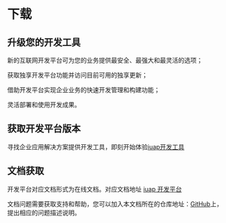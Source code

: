 # 下载


## 升级您的开发工具

新的互联网开发平台可为您的业务提供最安全、最强大和最灵活的选项；

获取独享开发平台功能并访问目前可用的独享更新；

借助开发平台实现企业业务的快速开发管理和构建功能；

灵活部署和使用开发成果。


## 获取开发平台版本


寻找企业应用解决方案提供开发工具，即刻开始体验[iuap开发工具](http://iuap.yonyou.com/webpage/developer/ieop/views/download-center.html)

## 文档获取
开发平台对应文档形式为在线文档。对应文档地址 [iuap 开发平台](http://iuap.yonyou.com/webpage/developer/platform3/index.html#/platform3/articles/iuap-develop/1-/readme.html)


文档问题需要获取支持和帮助，您可以加入本文档所在的仓库地址：[GitHub](https://github.com/chellking/iuap-content/issues)上，提出相应的问题描述说明。
